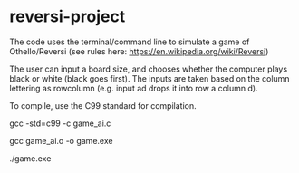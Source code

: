 # reversi-project

The code uses the terminal/command line to simulate a game of Othello/Reversi (see rules here: https://en.wikipedia.org/wiki/Reversi)

The user can input a board size, and chooses whether the computer plays black or white (black goes first). 
The inputs are taken based on the column lettering as rowcolumn (e.g. input ad drops it into row a column d).

To compile, use the C99 standard for compilation.

  gcc -std=c99 -c game_ai.c
  
  gcc game_ai.o -o game.exe
  
  ./game.exe
